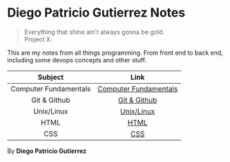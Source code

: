 # Diego Patricio Gutierrez Notes

> Everything that shine ain't always gonna be gold.  
> Project X.

This are my notes from all things programming. From front end to back end, including some devops concepts and other stuff.

|        Subject        |                               Link                               |
| :-------------------: | :--------------------------------------------------------------: |
| Computer Fundamentals | [Computer Fundamentals](./computer-fundamentals/fundamentals.md) |
|     Git & Github      |               [Git & Github](./git-github/git.md)                |
|      Unix/Linux       |               [Unix/Linux](./unix-linux/linux.md)                |
|         HTML          |                 [HTML](./front-end/html/html.md)                 |
|          CSS          |                  [CSS](./front-end/css/css.md)                   |

By **Diego Patricio Gutierrez**
